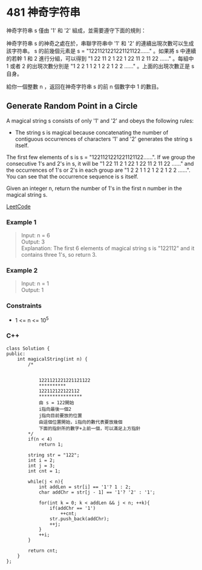 # 481 神奇字符串

神奇字符串 s 僅由 '1' 和 '2' 組成，並需要遵守下面的規則：

神奇字符串 s 的神奇之處在於，串聯字符串中 '1' 和 '2' 的連續出現次數可以生成該字符串。
s 的前幾個元素是 s = "1221121221221121122……" 。如果將 s 中連續的若幹 1 和 2 進行分組，可以得到 "1 22 11 2 1 22 1 22 11 2 11 22 ......" 。每組中 1 或者 2 的出現次數分別是 "1 2 2 1 1 2 1 2 2 1 2 2 ......" 。上面的出現次數正是 s 自身。

給你一個整數 n ，返回在神奇字符串 s 的前 n 個數字中 1 的數目。

##  Generate Random Point in a Circle

A magical string s consists of only '1' and '2' and obeys the following rules:

* The string s is magical because concatenating the number of contiguous occurrences of characters '1' and '2' generates the string s itself.

The first few elements of s is s = "1221121221221121122……". If we group the consecutive 1's and 2's in s, it will be "1 22 11 2 1 22 1 22 11 2 11 22 ......" and the occurrences of 1's or 2's in each group are "1 2 2 1 1 2 1 2 2 1 2 2 ......". You can see that the occurrence sequence is s itself.

Given an integer n, return the number of 1's in the first n number in the magical string s.


[LeetCode](https://leetcode.cn/problems/magical-string/)

### Example 1

> Input: n = 6  
Output: 3  
Explanation: The first 6 elements of magical string s is "122112" and it contains three 1's, so return 3.  

### Example 2

> Input: n = 1  
Output: 1  

### Constraints

* 1 <= n <= 10<sup>5</sup>


### C++ 

```
class Solution {
public:
    int magicalString(int n) {
        /*
           
           
            1221121221221121122
            **********
            122112122122112
            ****************
            由 s = 122開始
            i指向最後一個2
            j指向目前要放的位置
            由這個位置開始，i指向的數代表要放幾個             
            下面的指針所的數字+上前一個，可以滿足上方指針 
        */
        if(n < 4)
            return 1;

        string str = "122";
        int i = 2;
        int j = 3;
        int cnt = 1;

        while(j < n){
            int addLen = str[i] == '1'? 1 : 2;
            char addChr = str[j - 1] == '1'? '2' : '1';

            for(int k = 0; k < addLen && j < n; ++k){
                if(addChr == '1')
                    ++cnt;
                str.push_back(addChr);
                ++j;
            }
            ++i;
        }

        return cnt;
    }
};
```